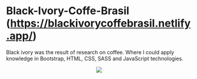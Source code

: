 # Black-Ivory-Coffe-Brasil (https://blackivorycoffebrasil.netlify.app/)
Black ivory was the result of research on coffee. Where I could apply knowledge in Bootstrap, HTML, CSS, SASS and JavaScript technologies.


<section align="center">
<img src="assets/Black Ivory Brasil (1).gif"> 
</section>
